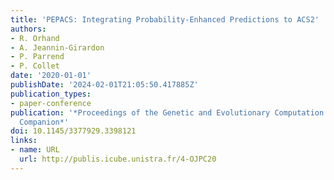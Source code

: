 ```yaml
---
title: 'PEPACS: Integrating Probability-Enhanced Predictions to ACS2'
authors:
- R. Orhand
- A. Jeannin-Girardon
- P. Parrend
- P. Collet
date: '2020-01-01'
publishDate: '2024-02-01T21:05:50.417885Z'
publication_types:
- paper-conference
publication: '*Proceedings of the Genetic and Evolutionary Computation Conference
  Companion*'
doi: 10.1145/3377929.3398121
links:
- name: URL
  url: http://publis.icube.unistra.fr/4-OJPC20
---
```

